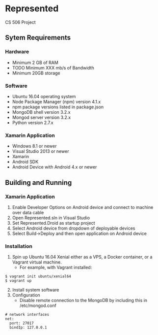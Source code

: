 # Represented
CS 506 Project

## Sytem Requirements
### Hardware
* Minimum 2 GB of RAM
* TODO Minimum XXX mb/s of Bandwidth
* Minimum 20GB storage
### Software
* Ubuntu 16.04 operating system
* Node Package Manager (npm) version 4.1.x
* npm package versions listed in package.json
* MongoDB shell version 3.2.x
* Mongod server version 3.2.x
* Python version 2.7.x
### Xamarin Application
* Windows 8.1 or newer
* Visual Studio 2013 or newer
* Xamarin 
* Android SDK
* Android Device with Android 4.x or newer

## Building and Running
### Xamarin Application
1.  Enable Developer Options on Android device and connect to machine over data cable
2.  Open Represented.sln in Visual Studio
3.  Set Represented.Droid as startup project
4.  Select Android device from dropdown of deployable devices
5.  Select Build->Deploy and then open application on Android device
### Installation
1. Spin up Ubuntu 16.04 Xenial either as a VPS, a Docker container, or a Vagrant virtual machine.
    * For example, with Vagrant installed:
```
$ vagrant init ubuntu/xenial64
$ vagrant up
```

2. Install system software
3. Configuration
    * Disable remote connection to the MongoDB by including this in /etc/mongod.conf
```
# network interfaces
net:
  port: 27017
  bindIp: 127.0.0.1
```
